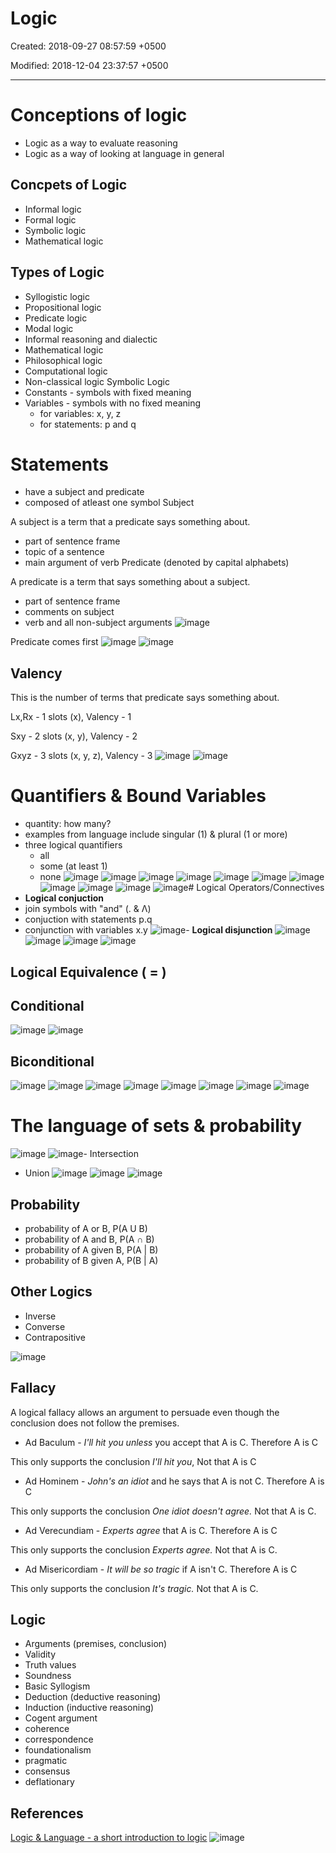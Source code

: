 # Logic

Created: 2018-09-27 08:57:59 +0500

Modified: 2018-12-04 23:37:57 +0500

---

# Conceptions of logic

- Logic as a way to evaluate reasoning
- Logic as a way of looking at language in general

## Concpets of Logic

- Informal logic
- Formal logic
- Symbolic logic
- Mathematical logic

## Types of Logic

- Syllogistic logic
- Propositional logic
- Predicate logic
- Modal logic
- Informal reasoning and dialectic
- Mathematical logic
- Philosophical logic
- Computational logic
- Non-classical logic
Symbolic Logic
- Constants - symbols with fixed meaning
- Variables - symbols with no fixed meaning
  - for variables: x, y, z
  - for statements: p and q

# Statements

- have a subject and predicate
- composed of atleast one symbol
Subject

A subject is a term that a predicate says something about.

- part of sentence frame
- topic of a sentence
- main argument of verb
Predicate (denoted by capital alphabets)

A predicate is a term that says something about a subject.

- part of sentence frame
- comments on subject
- verb and all non-subject arguments
![image](media/Logic-image1.png)

Predicate comes first
![image](media/Logic-image2.png)
![image](media/Logic-image3.png)

## Valency

This is the number of terms that predicate says something about.

Lx,Rx - 1 slots (x), Valency - 1

Sxy - 2 slots (x, y), Valency - 2

Gxyz - 3 slots (x, y, z), Valency - 3
![image](media/Logic-image4.png)
![image](media/Logic-image5.png)

# Quantifiers & Bound Variables

- quantity: how many?
- examples from language include singular (1) & plural (1 or more)
- three logical quantifiers
  - all
  - some (at least 1)
  - none
![image](media/Logic-image6.png)
![image](media/Logic-image7.png)
![image](media/Logic-image8.png)
![image](media/Logic-image9.png)
![image](media/Logic-image10.png)
![image](media/Logic-image11.png)
![image](media/Logic-image12.png)
![image](media/Logic-image13.png)
![image](media/Logic-image14.png)
![image](media/Logic-image15.png)
![image](media/Logic-image16.png)# Logical Operators/Connectives
- **Logical conjuction**
- join symbols with "and" (. & Λ)
- conjuction with statements p.q
- conjunction with variables x.y
![image](media/Logic-image17.png)-   **Logical disjunction**
![image](media/Logic-image18.png)
![image](media/Logic-image19.png)
![image](media/Logic-image20.png)
![image](media/Logic-image21.png)

## Logical Equivalence ( = )

## Conditional

![image](media/Logic-image22.png)
![image](media/Logic-image23.png)

## Biconditional

![image](media/Logic-image24.png)
![image](media/Logic-image25.png)
![image](media/Logic-image26.png)
![image](media/Logic-image27.png)
![image](media/Logic-image28.png)
![image](media/Logic-image29.png)
![image](media/Logic-image30.png)
![image](media/Logic-image31.png)

# The language of sets & probability

![image](media/Logic-image32.png)
![image](media/Logic-image33.png)-   Intersection

- Union
![image](media/Logic-image34.png)
![image](media/Logic-image35.png)
![image](media/Logic-image36.png)

## Probability

- probability of A or B, P(A U B)
- probability of A and B, P(A **∩** B)
- probability of A given B, P(A | B)
- probability of B given A, P(B | A)

## Other Logics

- Inverse
- Converse
- Contrapositive

![image](media/Logic-image37.png)

## Fallacy

A logical fallacy allows an argument to persuade even though the conclusion does not follow the premises.

- Ad Baculum - *I'll hit you unless* you accept that A is C. Therefore A is C

This only supports the conclusion *I'll hit you*, Not that A is C

- Ad Hominem - *John's an idiot* and he says that A is not C. Therefore A is C

This only supports the conclusion *One idiot doesn't agree.* Not that A is C.

- Ad Verecundiam - *Experts agree* that A is C. Therefore A is C

This only supports the conclusion *Experts agree.* Not that A is C.

- Ad Misericordiam - *It will be so tragic* if A isn't C. Therefore A is C

This only supports the conclusion *It's tragic.* Not that A is C.

## Logic

- Arguments (premises, conclusion)
- Validity
- Truth values
- Soundness
- Basic Syllogism
- Deduction (deductive reasoning)
- Induction (inductive reasoning)
- Cogent argument
- coherence
- correspondence
- foundationalism
- pragmatic
- consensus
- deflationary

## References

[Logic & Language - a short introduction to logic](https://www.youtube.com/playlist?list=PL48654681292CF456)
![image](media/Logic-image38.jpg)
